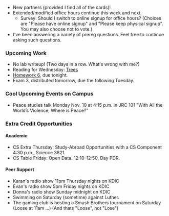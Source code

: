* New partners (provided I find all of the cards)!
* Extended/modified office hours continue this week and next.
    * Survey: Should I switch to online signup for office hours?
      (Choices are "Please have online signup" and "Please keep
      physical signup".  You may also choose not to vote.)
* I've been answering a variety of prereg questions.  Feel free to 
  continue asking such questions.

### Upcoming Work

* No lab writeup!  (Two days in a row.  What's wrong with me?)
* Reading for Wednesday:
  [Trees](../readings/trees-reading.html)
* [Homework 6](../assignments/assignment.06.html), due tonight.
* Exam 3, distributed tomorrow, due the following Tuesday.

### Cool Upcoming Events on Campus 

* Peace studies talk Monday Nov. 10 at 4:15 p.m. in JRC 101 
  "With All the World’s Violence, Where is Peace?"

### Extra Credit Opportunities

#### Academic

* CS Extra Thursday: Study-Abroad Opportunities with a CS Component
  4:30 p.m., Science 3821.
* CS Table Friday: Open Data.
  12:10-12:50, Day PDR.

#### Peer Support

* Karan's radio show 11pm Thursday nights on KDIC
* Evan's radio show 5pm Friday nights on KDIC
* Donna's radio show Sunday midnight on KDIC
* Swimming on Saturday (sometime) against Luther.
* The gaming club is hosting a Smash Brothers tournament on Saturday
  (Loose at 11am ...) (And thats "Loose", not "Lose")

